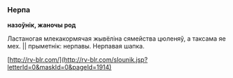 ### Нерпа
**назоўнік, жаночы род**

Ластаногая млекакормячая жывёліна сямейства цюленяў, а таксама яе мех. || прыметнік: нерпавы. Нерпавая шапка.

<a rel="author">[http://rv-blr.com/](http://rv-blr.com/slounik.jsp?letterId=0&maskId=0&pageId=1914)</a>
